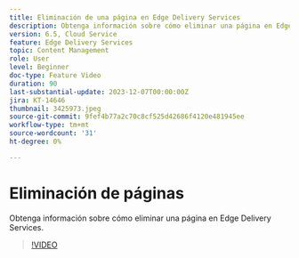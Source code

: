 ```yaml
---
title: Eliminación de una página en Edge Delivery Services
description: Obtenga información sobre cómo eliminar una página en Edge Delivery Services.
version: 6.5, Cloud Service
feature: Edge Delivery Services
topic: Content Management
role: User
level: Beginner
doc-type: Feature Video
duration: 90
last-substantial-update: 2023-12-07T00:00:00Z
jira: KT-14646
thumbnail: 3425973.jpeg
source-git-commit: 9fef4b77a2c70c8cf525d42686f4120e481945ee
workflow-type: tm+mt
source-wordcount: '31'
ht-degree: 0%

---
```



# Eliminación de páginas

Obtenga información sobre cómo eliminar una página en Edge Delivery Services.

>[!VIDEO](https://video.tv.adobe.com/v/3425973/?learn=on)
